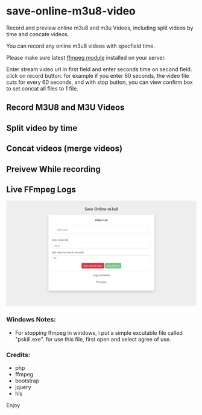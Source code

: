 # save-online-m3u8-video
Record and preview online m3u8 and m3u Videos, including split videos by time and concate videos.

You can record any online m3u8 videos with specfield time.

Please make sure latest <a href="https://www.ffmpeg.org/" target="_blank">ffmpeg module</a> installed on your server.

Enter stream video url in first field and enter seconds time on second field. click on record button. for example if you enter 60 seconds, the video file cuts for every 60 seconds, and with stop button, you can view confirm box to set concat all files to 1 file. 

<h2>Record M3U8 and M3U Videos</h2>

<h2>Split video by time</h2>

<h2>Concat videos (merge videos)</h2>

<h2>Preivew While recording</h2>

<h2>Live FFmpeg Logs</h2>

<img src="https://raw.githubusercontent.com/Pedroxam/save-online-m3u8-video/master/preview.png">

<h3>Windows Notes:</h3>

- For stopping ffmpeg in windows, i put a simple excutable file called "pskill.exe". for use this file, first open and select agree of use.

<h3>Credits:</h3>

<ul>
<li>php</li>
<li>ffmpeg</li>
<li>bootstrap</li>
<li>jquery</li>
<li>hls</li>
</ul>

Enjoy
